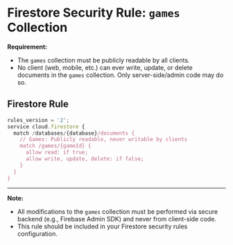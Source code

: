 # Firestore Security Rule: `games` Collection

**Requirement:**

- The `games` collection must be publicly readable by all clients.
- No client (web, mobile, etc.) can ever write, update, or delete documents in the `games` collection. Only server-side/admin code may do so.

## Firestore Rule

```js
rules_version = '2';
service cloud.firestore {
  match /databases/{database}/documents {
    // Games: Publicly readable, never writable by clients
    match /games/{gameId} {
      allow read: if true;
      allow write, update, delete: if false;
    }
  }
}
```

---

**Note:**

- All modifications to the `games` collection must be performed via secure backend (e.g., Firebase Admin SDK) and never from client-side code.
- This rule should be included in your Firestore security rules configuration.
